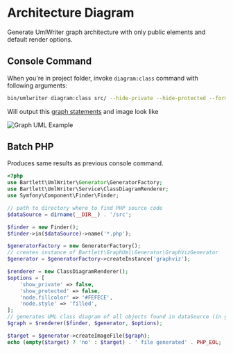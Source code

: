 <!-- markdownlint-disable MD013 -->
# Architecture Diagram

Generate UmlWriter graph architecture with only public elements and default render options.

## Console Command

When you're in project folder, invoke `diagram:class` command with following arguments:

```bash
bin/umlwriter diagram:class src/ --hide-private --hide-protected --format=svg
```

Will output this [graph statements](../assets/images/public-architecture.html.gv) and image look like

![Graph UML Example](../assets/images/public-architecture.graphviz.svg)

## Batch PHP

Produces same results as previous console command.

```php
<?php
use Bartlett\UmlWriter\Generator\GeneratorFactory;
use Bartlett\UmlWriter\Service\ClassDiagramRenderer;
use Symfony\Component\Finder\Finder;

// path to directory where to find PHP source code
$dataSource = dirname(__DIR__) . '/src';

$finder = new Finder();
$finder->in($dataSource)->name('*.php');

$generatorFactory = new GeneratorFactory();
// creates instance of Bartlett\GraphUml\Generator\GraphVizGenerator
$generator = $generatorFactory->createInstance('graphviz');

$renderer = new ClassDiagramRenderer();
$options = [
    'show_private' => false,
    'show_protected' => false,
    'node.fillcolor' => '#FEFECE',
    'node.style' => 'filled',
];
// generates UML class diagram of all objects found in dataSource (in graphviz format)
$graph = $renderer($finder, $generator, $options);

$target = $generator->createImageFile($graph);
echo (empty($target) ? 'no' : $target) . ' file generated' . PHP_EOL;
```

